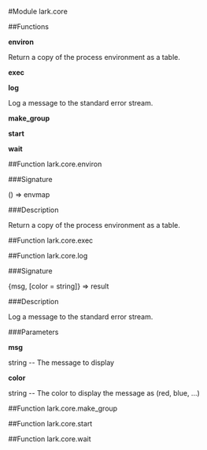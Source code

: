 #Module lark.core

##Functions

**environ**

Return a copy of the process environment as a table.

**exec**

**log**

Log a message to the standard error stream.

**make_group**

**start**

**wait**

##Function lark.core.environ

###Signature

() => envmap

###Description

Return a copy of the process environment as a table.

##Function lark.core.exec

##Function lark.core.log

###Signature

{msg, [color = string]} => result

###Description

Log a message to the standard error stream.

###Parameters

**msg**

string -- The message to display

**color**

string -- The color to display the message as (red, blue, ...)

##Function lark.core.make_group

##Function lark.core.start

##Function lark.core.wait

